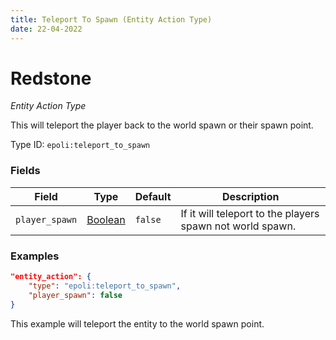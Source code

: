 ```yaml
---
title: Teleport To Spawn (Entity Action Type)
date: 22-04-2022
---
```

# Redstone
_Entity Action Type_

This will teleport the player back to the world spawn or their spawn point.

Type ID: `epoli:teleport_to_spawn`


### Fields
Field  | Type | Default | Description
-------|------|---------|-------------
`player_spawn` | [Boolean](boolean.md) | `false` | If it will teleport to the players spawn not world spawn.


### Examples

```json
"entity_action": {
	"type": "epoli:teleport_to_spawn",
	"player_spawn": false
}
```
This example will teleport the entity to the world spawn point.
